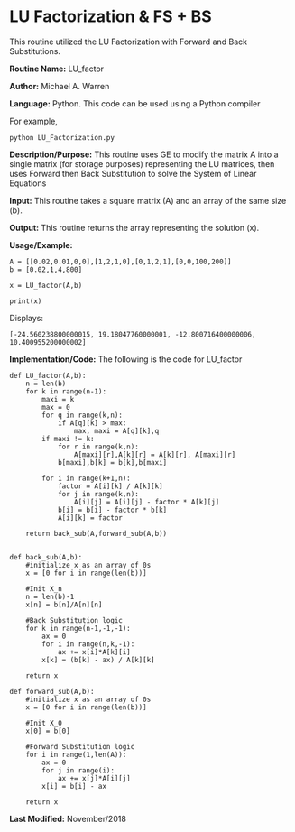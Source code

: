 # LU Factorization & FS + BS 
This routine utilized the LU Factorization with Forward and Back Substitutions.

**Routine Name:**           LU_factor

**Author:** Michael A. Warren

**Language:** Python. This code can be used using a Python compiler

For example,

    python LU_Factorization.py

**Description/Purpose:** This routine uses GE to modify the matrix A into a single matrix (for storage purposes) representing the LU matrices, then uses Forward then Back Substitution to solve the System of Linear Equations

**Input:** This routine takes a square matrix (A) and an array of the same size (b).

**Output:** This routine returns the array representing the solution (x).

**Usage/Example:**

	A = [[0.02,0.01,0,0],[1,2,1,0],[0,1,2,1],[0,0,100,200]]
	b = [0.02,1,4,800]

	x = LU_factor(A,b)

	print(x)

Displays:

	[-24.560238800000015, 19.18047760000001, -12.800716400000006, 10.400955200000002]

**Implementation/Code:** The following is the code for LU_factor

	def LU_factor(A,b):
	    n = len(b)
 	    for k in range(n-1):
	        maxi = k
	        max = 0
	        for q in range(k,n):
	            if A[q][k] > max:
	                max, maxi = A[q][k],q
	        if maxi != k:
	            for r in range(k,n):
	                A[maxi][r],A[k][r] = A[k][r], A[maxi][r]
	            b[maxi],b[k] = b[k],b[maxi]
	
	        for i in range(k+1,n):
	            factor = A[i][k] / A[k][k]
	            for j in range(k,n):
	                A[i][j] = A[i][j] - factor * A[k][j]
	            b[i] = b[i] - factor * b[k]
	            A[i][k] = factor

	    return back_sub(A,forward_sub(A,b))


	def back_sub(A,b):
	    #initialize x as an array of 0s
	    x = [0 for i in range(len(b))]
	
	    #Init X_n
	    n = len(b)-1
	    x[n] = b[n]/A[n][n]
	
	    #Back Substitution logic
	    for k in range(n-1,-1,-1):
	        ax = 0
	        for i in range(n,k,-1):
	            ax += x[i]*A[k][i]
	        x[k] = (b[k] - ax) / A[k][k]
	
	    return x
	
	def forward_sub(A,b):
	    #initialize x as an array of 0s
	    x = [0 for i in range(len(b))]
	
	    #Init X_0
	    x[0] = b[0]
	
	    #Forward Substitution logic
	    for i in range(1,len(A)):
	        ax = 0
	        for j in range(i):
	            ax += x[j]*A[i][j]
	        x[i] = b[i] - ax
	
	    return x

**Last Modified:** November/2018
